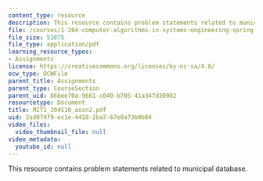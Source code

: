 ```yaml
---
content_type: resource
description: This resource contains problem statements related to municipal database.
file: /courses/1-204-computer-algorithms-in-systems-engineering-spring-2010/2ad074f9ec1e44182ba767e0a73b0b04_MIT1_204S10_assn2.pdf
file_size: 51075
file_type: application/pdf
learning_resource_types:
- Assignments
license: https://creativecommons.org/licenses/by-nc-sa/4.0/
ocw_type: OCWFile
parent_title: Assignments
parent_type: CourseSection
parent_uid: 86bee70a-9661-c040-b705-41a347d30982
resourcetype: Document
title: MIT1_204S10_assn2.pdf
uid: 2ad074f9-ec1e-4418-2ba7-67e0a73b0b04
video_files:
  video_thumbnail_file: null
video_metadata:
  youtube_id: null
---
```

This resource contains problem statements related to municipal database.